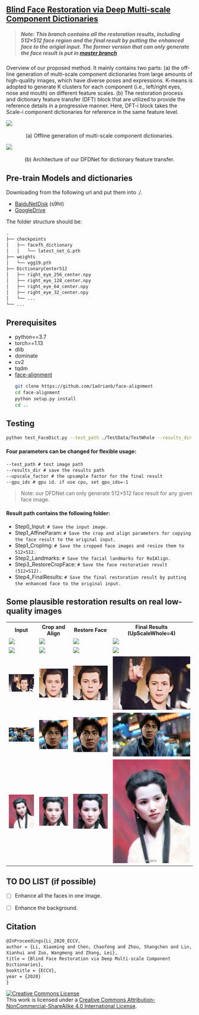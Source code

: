 ## [Blind Face Restoration via Deep Multi-scale Component Dictionaries](https://arxiv.org/pdf/2008.00418.pdf)

>##### __Note: This branch contains all the restoration results, including 512×512 face region and the final result by putting the enhanced face to the origial input. The former version that can only generate the face result is put in [master branch](https://github.com/csxmli2016/DFDNet/tree/master)__ 


<p>
Overview of our proposed method. It mainly contains two parts: (a) the off-line generation of multi-scale component dictionaries from large amounts of high-quality images, which have diverse poses and expressions. K-means is adopted to generate K clusters for each component (i.e., left/right eyes, nose and mouth) on different feature scales. (b) The restoration process and dictionary feature transfer (DFT) block that are utilized to provide the reference details in a progressive manner. Here, DFT-i block takes the Scale-i component dictionaries for reference in the same feature level.
</p>  
    

<img src="./Imgs/pipeline_a.png">
<p align="center">(a) Offline generation of multi-scale component dictionaries.</p>
<img src="./Imgs/pipeline_b.png">
<p align="center">(b) Architecture of our DFDNet for dictionary feature transfer.</p>


## Pre-train Models and dictionaries
Downloading from the following url and put them into ./.
- [BaiduNetDisk](https://pan.baidu.com/s/1K4fzjPiezVSMl5NjHoJCGQ) (s9ht)
- [GoogleDrive](https://drive.google.com/drive/folders/1ks_IbobH6WVQ_Jy4oWTTGjSbMZVUSbl4?usp=sharing)

The folder structure should be:
    
    .
    ├── checkpoints                    
    │   ├── facefh_dictionary                  
    │   │   └── latest_net_G.pth   
    ├── weights
    │   └── vgg19.pth
    ├── DictionaryCenter512
    │   ├── right_eye_256_center.npy
    │   ├── right_eye_128_center.npy
    │   ├── right_eye_64_center.npy
    │   ├── right_eye_32_center.npy
    │   └── ...
    └── ...

## Prerequisites 
- python==3.7
- torch==1.13
- dlib
- dominate
- cv2
- tqdm
- [face-alignment](https://github.com/1adrianb/face-alignment)
    ```bash
    git clone https://github.com/1adrianb/face-alignment
    cd face-alignment
    python setup.py install
    cd ..
    ```
    

## Testing
```bash
python test_FaceDict.py --test_path ./TestData/TestWhole --results_dir ./Results/TestWholeResults --upscale_factor 4 --gpu_ids 0 
```
#### __Four parameters can be changed for flexible usage:__
```
--test_path # test image path
--results_dir # save the results path
--upscale_factor # the upsample factor for the final result
--gpu_ids # gpu id. if use cpu, set gpu_ids=-1
```

>Note: our DFDNet can only generate 512&times;512 face result for any given face image.

#### __Result path contains the following folder:__
- Step0_Input: ```# Save the input image.```
- Step1_AffineParam: ```# Save the crop and align parameters for copying the face result to the original input.```
- Step1_CropImg: ```# Save the cropped face images and resize them to 512×512.```
- Step2_Landmarks: ```# Save the facial landmarks for RoIAlign.```
- Step3_RestoreCropFace: ```# Save the face restoration result (512×512).```
- Step4_FinalResults: ```# Save the final restoration result by putting the enhanced face to the original input.```

## Some plausible restoration results on real low-quality images

 <table  style="float:center" width=100%>
 <tr>
  <th><B>Input</B></th><th><B>Crop and Align</B></th><th><B>Restore Face</B></th><th><B>Final Results (UpScaleWhole=4)</B></th>
 </tr>
  <tr>
  <td>
  <img src='./Imgs/RealLR/n000056_0060_01.png'>
  </td>
  <td>
  <img src='./Imgs/RealLR/n000056_0060_01.png'>
  </td>
  <td>
   <img src='./Imgs/ShowResults/n000056_0060_01.png'>
  </td>
  <td>
   <img src='./Imgs/ShowResults/n000056_0060_01.png'>
  </td>
 </tr>
  <tr>
  <td>
  <img src='./Imgs/RealLR/n000184_0094_01.png'>
  </td>
  <td>
  <img src='./Imgs/RealLR/n000184_0094_01.png'>
  </td>
  <td>
   <img src='./Imgs/ShowResults/n000184_0094_01.png'>
  </td>
  <td>
   <img src='./Imgs/ShowResults/n000184_0094_01.png'>
  </td>
 </tr>
 <tr>
  <td>
  <img src='./Imgs/Whole/test1_0.jpg'>
  </td>
  <td>
   <img src='./Imgs/Whole/test1_1.jpg'>
  </td>
    <td>
   <img src='./Imgs/Whole/test1_2.jpg'>
  </td>
    <td>
   <img src='./Imgs/Whole/test1_3.jpg'>
  </td>
 </tr>
 <tr>
  <td>
  <img src='./Imgs/Whole/test2_0.jpg'>
  </td>
  <td>
   <img src='./Imgs/Whole/test2_1.jpg'>
  </td>
    <td>
   <img src='./Imgs/Whole/test2_2.jpg'>
  </td>
    <td>
   <img src='./Imgs/Whole/test2_3.jpg'>
  </td>
 </tr>
 <tr>
  <td>
  <img src='./Imgs/Whole/test5_0.jpg'>
  </td>
  <td>
   <img src='./Imgs/Whole/test5_1.jpg'>
  </td>
    <td>
   <img src='./Imgs/Whole/test5_2.jpg'>
  </td>
    <td>
   <img src='./Imgs/Whole/test5_3.jpg'>
  </td>
 </tr>
  
 </table>

## TO DO LIST (if possible)
- [ ] Enhance all the faces in one image.
- [ ] Enhance the background.


## Citation

```
@InProceedings{Li_2020_ECCV,
author = {Li, Xiaoming and Chen, Chaofeng and Zhou, Shangchen and Lin, Xianhui and Zuo, Wangmeng and Zhang, Lei},
title = {Blind Face Restoration via Deep Multi-scale Component Dictionaries},
booktitle = {ECCV},
year = {2020}
}
```

<a rel="license" href="http://creativecommons.org/licenses/by-nc-sa/4.0/"><img alt="Creative Commons License" style="border-width:0" src="https://i.creativecommons.org/l/by-nc-sa/4.0/88x31.png" /></a><br />This work is licensed under a <a rel="license" href="http://creativecommons.org/licenses/by-nc-sa/4.0/">Creative Commons Attribution-NonCommercial-ShareAlike 4.0 International License</a>.

